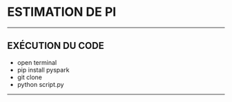 # ESTIMATION DE PI
-------------------------------------
## EXÉCUTION DU CODE
- open terminal
- pip install pyspark
- git clone 
- python script.py

-----------------------------------------

